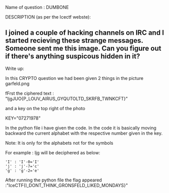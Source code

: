 Name of question : DUMBONE

DESCRIPTION (as per the Icectf webste):

I joined a couple of hacking channels on IRC and I started recieving these strange messages. Someone sent me this image. Can you figure out if there's anything suspicous hidden in it?
-----------------------------------------------------------------------------------------------------------------------
Write up:

In this CRYPTO question we had been given 2 things in the picture garfeld.png

fFrst the ciphered text : "IjgJUO{P_LOUV_AIRUS_GYQUTOLTD_SKRFB_TWNKCFT}"

and a key on the top right of the photo

KEY="07271978"

In the python file i have given the code.
In the code it is basically moving backward the current alphabet with the respective number given in the key.

Note: It is only for the alphabets not for the symbols

For example :
	Ijg will be deciphered as below:
	
	'I' : 'I'-0='I'
	'j'	: 'j'-7='c'
	'g'	: 'g'-2='e'
	

After running the python file the flag appeared :"IceCTF{I_DONT_THINK_GRONSFELD_LIKED_MONDAYS}" 
